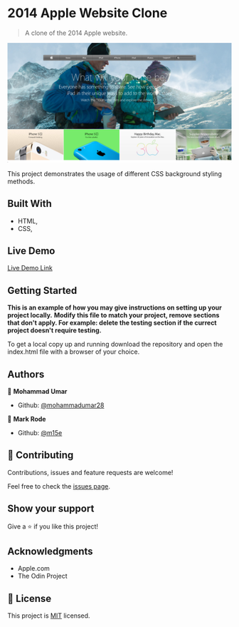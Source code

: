 # 2014 Apple Website Clone

> A clone of the 2014 Apple website.

![screenshot](./screenshot.png)

This project demonstrates the usage of different CSS background styling methods.

## Built With

- HTML,
- CSS,

## Live Demo

[Live Demo Link](https://rawcdn.githack.com/mohammadumar28/old-apple-website/8dccf75952044fda8ad5af6d2363e454bb8a7048/index.html)


## Getting Started

**This is an example of how you may give instructions on setting up your project locally.**
**Modify this file to match your project, remove sections that don't apply. For example: delete the testing section if the currect project doesn't require testing.**


To get a local copy up and running download the repository and open the index.html file with a browser of your choice.


## Authors

👤 **Mohammad Umar**

- Github: [@mohammadumar28](https://github.com/mohammadumar28)

👤 **Mark Rode**

- Github: [@m15e](https://github.com/m15e)

## 🤝 Contributing

Contributions, issues and feature requests are welcome!

Feel free to check the [issues page](issues/).

## Show your support

Give a ⭐️ if you like this project!

## Acknowledgments

- Apple.com
- The Odin Project

## 📝 License

This project is [MIT](lic.url) licensed.